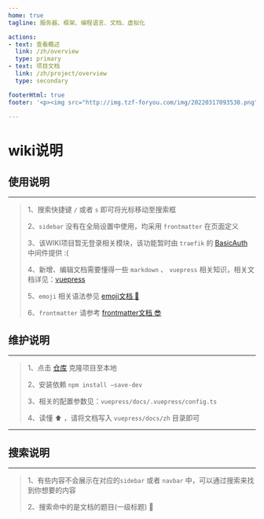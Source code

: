 ```yaml
---
home: true
tagline: 服务器、框架、编程语言、文档、虚拟化

actions:
- text: 查看概述
  link: /zh/overview
  type: primary
- text: 项目文档
  link: /zh/project/overview
  type: secondary

footerHtml: true
footer: '<p><img src="http://img.tzf-foryou.com/img/20220317093530.png"> <a class="banquan" style="color:#000;" href="https://beian.miit.gov.cn/)#/Integrated/recordQuery" target="_blank">粤ICP备17101923号</a></p>'

---
```


# wiki说明



## 使用说明

---

> 1、搜索快捷键 `/` 或者 `s` 即可将光标移动至搜索框
> 
> 2、`sidebar` 没有在全局设置中使用，均采用 `frontmatter` 在页面定义
> 
> 3、该WIKI项目暂无登录相关模块，该功能暂时由 `traefik` 的 [BasicAuth](https://doc.traefik.io/traefik/middlewares/http/basicauth/) 中间件提供 :(
> 
> 4、新增、编辑文档需要懂得一些 `markdown` 、 `vuepress` 相关知识，相关文档详见：[vuepress](https://vuepress2.netlify.app/)
> 
> 5、`emoji` 相关语法参见 [emoji文档 :rocket:](https://github.com/ikatyang/emoji-cheat-sheet)
> 
> 6、`frontmatter` 请参考 [frontmatter文档 :sunglasses:](https://vuepress2.netlify.app/zh/reference/default-theme/frontmatter.html#%E6%89%80%E6%9C%89%E9%A1%B5%E9%9D%A2)

## 维护说明

---

> 1、点击 [仓库](https://github.com/JerryTZF/vuepress) 克隆项目至本地
> 
> 2、安装依赖 `npm install –save-dev`
> 
> 3、相关的配置参数见：`vuepress/docs/.vuepress/config.ts`
> 
> 4、读懂 :arrow_up: ，请将文档写入 `vuepress/docs/zh` 目录即可

---

## 搜索说明

---

> 1、有些内容不会展示在对应的`sidebar` 或者 `navbar` 中，可以通过搜索来找到你想要的内容
> 
> 2、搜索命中的是文档的题目(一级标题) :dart:
